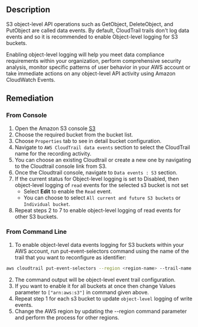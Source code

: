 ## Description

S3 object-level API operations such as GetObject, DeleteObject, and PutObject are called data events. By default, CloudTrail trails don't log data events and so it is recommended to enable Object-level logging for S3 buckets. 

Enabling object-level logging will help you meet data compliance requirements within your organization, perform comprehensive security analysis, monitor specific patterns of user behavior in your AWS account or take immediate actions on any object-level API activity using Amazon CloudWatch Events.

## Remediation

### From Console

1. Open the Amazon S3 console [S3](https://console.aws.amazon.com/s3/)
2. Choose the required bucket from the bucket list.
3. Choose `Properties` tab to see in detail bucket configuration.
4. Navigate to `AWS CloudTrail data events` section to select the CloudTrail name for the recording activity.
5. You can choose an existing Cloudtrail or create a new one by navigating to the Cloudtrail console link from S3.
6. Once the Cloudtrail console, navigate to `Data events : S3`  section.
7. If the current status for Object-level logging is set to Disabled, then object-level logging of `read` events for the selected s3 bucket is not set
   - Select **Edit** to enable the `Read` event.
   - You can choose to select `All current and future S3 buckets` or `Individual bucket`.
8. Repeat steps 2 to 7 to enable object-level logging of read events for other S3 buckets.

### From Command Line

1. To enable object-level data events logging for S3 buckets within your AWS account, run put-event-selectors command using the name of the trail that you want to reconfigure as identifier:

```bash
aws cloudtrail put-event-selectors --region <region-name> --trail-name <trail-name> --event-selectors '[{ "ReadWriteType": "ReadOnly", "IncludeManagementEvents":true, "DataResources": [{ "Type": "AWS::S3::Object", "Values": ["arn:aws:s3:::<s3-bucket-name>/"] }] }]'
```

2. The command output will be object-level event trail configuration.
3. If you want to enable it for all buckets at once then change Values parameter to `["arn:aws:s3"]` in command given above.
4. Repeat step 1 for each s3 bucket to update `object-level` logging of write events.
5. Change the AWS region by updating the --region command parameter and perform the process for other regions.
